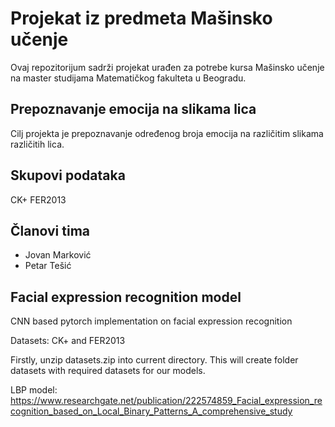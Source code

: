 # Projekat iz predmeta Mašinsko učenje
Ovaj repozitorijum sadrži projekat urađen za potrebe kursa Mašinsko učenje na master studijama Matematičkog fakulteta u Beogradu.
## Prepoznavanje emocija na slikama lica
Cilj projekta je prepoznavanje određenog broja emocija na različitim slikama različitih lica.
## Skupovi podataka
CK+
FER2013
## Članovi tima
- Jovan Marković
- Petar Tešić

  
## Facial expression recognition model
CNN based pytorch implementation on facial expression recognition

Datasets: CK+ and FER2013

Firstly, unzip datasets.zip into current directory. This will create folder datasets with required datasets for our models.

LBP model: https://www.researchgate.net/publication/222574859_Facial_expression_recognition_based_on_Local_Binary_Patterns_A_comprehensive_study
